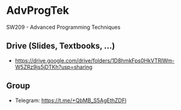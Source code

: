 # AdvProgTek
SW209 - Advanced Programming Techniques

## Drive (Slides, Textbooks, ...)
- https://drive.google.com/drive/folders/1D8hmkFps0HkVTRlWm-W5ZRz9js5jDTKh?usp=sharing  

## Group
- Telegram:  https://t.me/+QbMB_S5AgEthZDFl  
